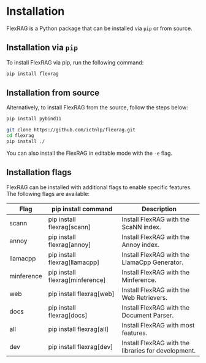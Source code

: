 # Installation
FlexRAG is a Python package that can be installed via `pip` or from source.

## Installation via `pip`
To install FlexRAG via pip, run the following command:

```bash
pip install flexrag
```

## Installation from source
Alternatively, to install FlexRAG from the source, follow the steps below:
```bash
pip install pybind11

git clone https://github.com/ictnlp/flexrag.git
cd flexrag
pip install ./
```
You can also install the FlexRAG in editable mode with the `-e` flag.

## Installation flags
FlexRAG can be installed with additional flags to enable specific features. The following flags are available:

| Flag       | pip install command             | Description                                         |
| ---------- | ------------------------------- | --------------------------------------------------- |
| scann      | pip install flexrag[scann]      | Install FlexRAG with the ScaNN index.               |
| annoy      | pip install flexrag[annoy]      | Install FlexRAG with the Annoy index.               |
| llamacpp   | pip install flexrag[llamacpp]   | Install FlexRAG with the LlamaCpp Generator.        |
| minference | pip install flexrag[minference] | Install FlexRAG with the Minference.                |
| web        | pip install flexrag[web]        | Install FlexRAG with the Web Retrievers.            |
| docs       | pip install flexrag[docs]       | Install FlexRAG with the Document Parser.           |
| all        | pip install flexrag[all]        | Install FlexRAG with most features.                 |
| dev        | pip install flexrag[dev]        | Install FlexRAG with the libraries for development. |
